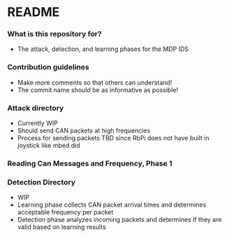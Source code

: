 # README #

### What is this repository for? ###

* The attack, detection, and learning phases for the MDP IDS

### Contribution guidelines ###

* Make more comments so that others can understand!
* The commit name should be as informative as possible!

### Attack directory ###

* Currently WIP
* Should send CAN packets at high frequencies
* Process for sending packets TBD since RbPi does not have built in joystick like mbed did

### Reading Can Messages and Frequency, Phase 1 ###

### Detection Directory ###

* WIP
* Learning phase collects CAN packet arrival times and determines acceptable frequency per packet
* Detection phase analyzes incoming packets and determines if they are valid based on learning results
